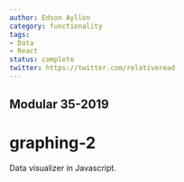 ```yaml
---
author: Edson Ayllon
category: functionality
tags:
- Data
- React
status: complete
twitter: https://twitter.com/relativeread
---
```


## Modular 35-2019

# graphing-2

Data visualizer in Javascript.
